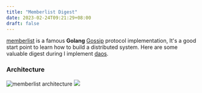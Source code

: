 ```yaml
---
title: "Memberlist Digest"
date: 2023-02-24T09:21:29+08:00
draft: false
---
```


[memberlist](https://github.com/hashicorp/memberlist) is a famous **Golang** [Gossip](https://martinfowler.com/articles/patterns-of-distributed-systems/gossip-dissemination.html) protocol implementation,
It's a good start point to learn how to build a distributed system. Here are some valuable digest during I implement [daos](https://github.com/kcmvp/daos).

### Architecture
![memberlist architecture](/images/memberlist_01.svg)
<img src="https://potherca-blog.github.io/StackOverflow/question.13808020.include-an-svg-hosted-on-github-in-markdown/controllers_brief.svg">

